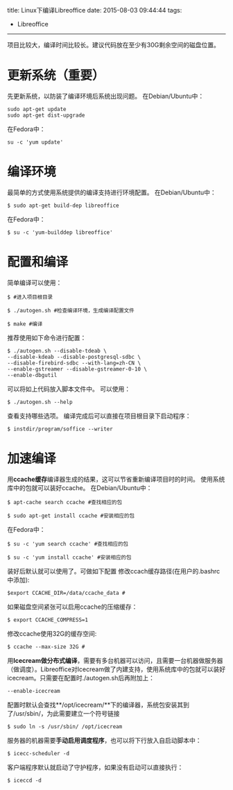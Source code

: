 title: Linux下编译Libreoffice
date: 2015-08-03 09:44:44
tags:
- Libreoffice

---
项目比较大，编译时间比较长。建议代码放在至少有30G剩余空间的磁盘位置。
# 更新系统（重要）
先更新系统，以防装了编译环境后系统出现问题。
在Debian/Ubuntu中：

    sudo apt-get update
    sudo apt-get dist-upgrade
在Fedora中：

    su -c 'yum update'

# 编译环境
最简单的方式使用系统提供的编译支持进行环境配置。
在Debian/Ubuntu中：

    $ sudo apt-get build-dep libreoffice
在Fedora中：

    $ su -c 'yum-builddep libreoffice'
# 配置和编译
简单编译可以使用：

    $ #进入项目根目录
    
    $ ./autogen.sh #检查编译环境，生成编译配置文件
    
    $ make #编译
推荐使用如下命令进行配置：

    $ ./autogen.sh --disable-tdeab \
    --disable-kdeab --disable-postgresql-sdbc \
    --disable-firebird-sdbc --with-lang=zh-CN \
    --enable-gstreamer --disable-gstreamer-0-10 \
    --enable-dbgutil
可以将如上代码放入脚本文件中。
可以使用：

    $ ./autogen.sh --help
查看支持哪些选项。
编译完成后可以直接在项目根目录下启动程序：

    $ instdir/program/soffice --writer
# 加速编译
用**ccache缓存**编译器生成的结果，这可以节省重新编译项目时的时间。
使用系统库中的包就可以装好ccache。
在Debian/Ubuntu中：

    $ apt-cache search ccache #查找相应的包
    
    $ sudo apt-get install ccache #安装相应的包
    
在Fedora中：

    $ su -c 'yum search ccache' #查找相应的包
    
    $ su -c 'yum install ccache' #安装相应的包
    
装好后默认就可以使用了。可做如下配置
修改ccach缓存路径(在用户的.bashrc中添加):

    $export CCACHE_DIR=/data/ccache_data #
如果磁盘空间紧张可以启用ccache的压缩缓存：

    $ export CCACHE_COMPRESS=1
修改ccache使用32G的缓存空间:

    $ ccache --max-size 32G #

用**Icecream做分布式编译**，需要有多台机器可以访问，且需要一台机器做服务器（做调度）。Libreoffice对Icecream做了内建支持，使用系统库中的包就可以装好icecream。只需要在配置时./autogen.sh后再附加上：

    --enable-icecream
配置时默认会查找**/opt/icecream/**下的编译器，系统包安装其到了/usr/sbin/，为此需要建立一个符号链接

    $ sudo ln -s /usr/sbin/ /opt/icecream
服务器的机器需要**手动启用调度程序**，也可以将下行放入自启动脚本中：

    $ icecc-scheduler -d
客户端程序默认就启动了守护程序，如果没有启动可以直接执行：

    $ iceccd -d




